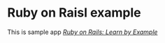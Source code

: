 # Ruby on Raisl example

This is sample app [*Ruby on Rails: Learn by Example*](http://ruby.railstutorial.org/ruby-on-rails-tutorial-book)
